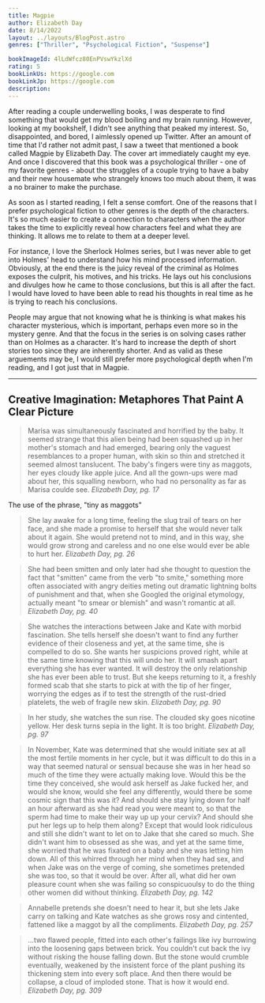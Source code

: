 ```yaml
---
title: Magpie
author: Elizabeth Day
date: 8/14/2022
layout: ../layouts/BlogPost.astro
genres: ["Thriller", "Psychological Fiction", "Suspense"]

bookImageId: 4lLdWfcz80EnPVswYkzlXd
rating: 5
bookLinkUs: https://google.com
bookLinkJp: https://google.com
description: 
---
```


After reading a couple underwelling books, I was desperate to find something that would get my blood boiling and my brain running. However, looking at my bookshelf, I didn't see anything that peaked my interest. So, disappointed, and bored, I aimlessly opened up Twitter. After an amount of time that I'd rather not admit past, I saw a tweet that mentioned a book called Magpie by Elizabeth Day. The cover art immediately caught my eye. And once I discovered that this book was a psychological thriller - one of my favorite genres - about the struggles of a couple trying to have a baby and their new housemate who strangely knows too much about them, it was a no brainer to make the purchase. 

As soon as I started reading, I felt a sense comfort. One of the reasons that I prefer psychological fiction to other genres is the depth of the characters. It's so much easier to create a connection to characters when the author takes the time to explicitly reveal how characters feel and what they are thinking. It allows me to relate to them at a deeper level. 

For instance, I love the Sherlock Holmes series, but I was never able to get into Holmes' head to understand how his mind processed information. Obviously, at the end there is the juicy reveal of the criminal as Holmes exposes the culprit, his motives, and his tricks. He lays out his conclusions and divulges how he came to those conclusions, but this is all after the fact. I would have loved to have been able to read his thoughts in real time as he is trying to reach his conclusions. 

People may argue that not knowing what he is thinking is what makes his character mysterious, which is important, perhaps even more so in the mystery genre. And that the focus in the series is on solving cases rather than on Holmes as a character. It's hard to increase the depth of short stories too since they are inherently shorter. And as valid as these arguements may be, I would still prefer more psychological depth when I'm reading, and I got just that in Magpie.



---

## Creative Imagination: Metaphores That Paint A Clear Picture

>Marisa was simultaneously fascinated and horrified by the baby. It seemed strange that this alien being had been squashed up in her mother's stomach and had emerged, bearing only the vaguest resemblances to a proper human, with skin so thin and stretched it seemed almost tanslucent. The baby's fingers were tiny as maggots, her eyes cloudy like apple juice. And all the gown-ups were mad about her, this squalling newborn, who had no personality as far as Marisa coulde see.
<cite>Elizabeth Day, pg. 17</cite>

The use of the phrase, "tiny as maggots" 

>She lay awake for a long time, feeling the slug trail of tears on her face, and she made a promise to herself that she would never talk about it again. She would pretend not to mind, and in this way, she would grow strong and careless and no one else would ever be able to hurt her.
<cite>Elizabeth Day, pg. 26</cite>

>She had been smitten and only later had she thought to question the fact that "smitten" came from the verb "to smite," something more often associated with angry deities meting out dramatic lightning bolts of punishment and that, when she Googled the original etymology, actually meant "to smear or blemish" and wasn't romantic at all.
<cite>Elizabeth Day, pg. 40</cite>

>She watches the interactions between Jake and Kate with morbid fascination. She tells herself she doesn't want to find any further evidence of their closeness and yet, at the same time, she is compelled to do so. She wants her suspicions proved right, while at the same time knowing that this will undo her. It will smash apart everything she has ever wanted. It will destroy the only relationship she has ever been able to trust. But she keeps returning to it, a freshly formed scab that she starts to pick at with the tip of her finger, worrying the edges as if to test the strength of the rust-dried platelets, the web of fragile new skin.
<cite>Elizabeth Day, pg. 90</cite>

>In her study, she watches the sun rise. The clouded sky goes nicotine yellow. Her desk turns sepia in the light. It is too bright.
<cite>Elizabeth Day, pg. 97</cite>

>In November, Kate was determined that she would initiate sex at all the most fertile moments in her cycle, but it was difficult to do this in a way that seemed natural or sensual because she was in her head so much of the time they were actually making love. Would this be the time they conceived, she would ask herself as Jake fucked her, and would she know, would she feel any differently, would there be some cosmic sign that this was it? And should she stay lying down for half an hour afterward as she had read you were meant to, so that the sperm had time to make their way up up your cervix? And should she put her legs up to help them along? Except that would look ridiculous and still she didn't want to let on to Jake that she cared so much. She didn't want him to obsessed as she was, and yet at the same time, she worried that he was fixated on a baby and she was letting him down. All of this whirred through her mind when they had sex, and when Jake was on the verge of coming, she sometimes pretended she was too, so that it would be over. After all, what did her own pleasure count when she was failing so conspicuoulsy to do the thing other women did without thinking.
<cite>Elizabeth Day, pg. 142</cite>

> Annabelle pretends she doesn't need to hear it, but she lets Jake carry on talking and Kate watches as she grows rosy and cintented, fattened like a maggot by all the compliments.
<cite>Elizabeth Day, pg. 257</cite>

>...two flawed people, fitted into each other's failings like ivy burrowing into the loosening gaps between brick. You couldn't cut back the ivy without risking the house falling down. But the stone would crumble eventually, weakened by the insistent force of the plant pushing its thickening stem into every soft place. And then there would be collapse, a cloud of imploded stone. That is how it would end.
<cite>Elizabeth Day, pg. 309</cite>
